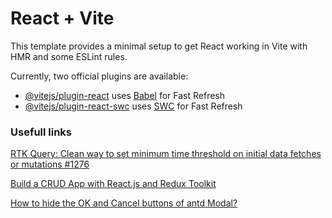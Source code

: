 # React + Vite

This template provides a minimal setup to get React working in Vite with HMR and some ESLint rules.

Currently, two official plugins are available:

- [@vitejs/plugin-react](https://github.com/vitejs/vite-plugin-react/blob/main/packages/plugin-react/README.md) uses [Babel](https://babeljs.io/) for Fast Refresh
- [@vitejs/plugin-react-swc](https://github.com/vitejs/vite-plugin-react-swc) uses [SWC](https://swc.rs/) for Fast Refresh

### Usefull links

[RTK Query: Clean way to set minimum time threshold on initial data fetches or mutations #1276](https://github.com/reduxjs/redux-toolkit/discussions/1276)

[Build a CRUD App with React.js and Redux Toolkit](https://codevoweb.com/build-crud-app-with-reactjs-and-redux-toolkit/#google_vignette)

[How to hide the OK and Cancel buttons of antd Modal?](https://stackoverflow.com/questions/40699879/how-to-hide-the-ok-and-cancel-buttons-of-antd-modal)
